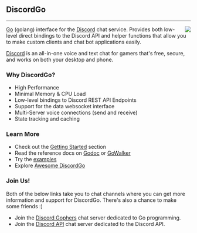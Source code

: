 ## DiscordGo
<hr>
<img align="right" src="http://bwmarrin.github.io/discordgo/img/discordgo.png">

[Go](https://golang.org/) (golang) interface for the [Discord](https://discord.com/) 
chat service.  Provides both low-level direct bindings to the 
Discord API and helper functions that allow you to make custom clients and chat 
bot applications easily.

[Discord](https://discord.com/) is an all-in-one voice and text chat for 
gamers that's free, secure, and works on both your desktop and phone. 
 
### Why DiscordGo?
* High Performance
* Minimal Memory & CPU Load
* Low-level bindings to Discord REST API Endpoints
* Support for the data websocket interface
* Multi-Server voice connections (send and receive)
* State tracking and caching

### Learn More
* Check out the [Getting Started](GettingStarted) section
* Read the reference docs on [Godoc](https://godoc.org/github.com/Bios-Marcel/discordgo) or [GoWalker](https://gowalker.org/github.com/Bios-Marcel/discordgo)
* Try the [examples](https://github.com/Bios-Marcel/discordgo/tree/master/examples)
* Explore [Awesome DiscordGo](https://github.com/Bios-Marcel/discordgo/wiki/Awesome-DiscordGo)

### Join Us!
Both of the below links take you to chat channels where you can get more 
information and support for DiscordGo.  There's also a chance to make some 
friends :)

* Join the [Discord Gophers](https://discord.gg/0f1SbxBZjYoCtNPP) chat server dedicated to Go programming.
* Join the [Discord API](https://discord.com/invite/discord-API) chat server dedicated to the Discord API.
